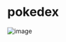 # pokedex
![image](https://github.com/ariardgz/Pokedex2.github.io/assets/104811574/006e6280-62d1-4a41-ade1-c3fc90a9fd93)
